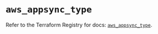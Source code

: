 # `aws_appsync_type`

Refer to the Terraform Registry for docs: [`aws_appsync_type`](https://registry.terraform.io/providers/hashicorp/aws/6.5.0/docs/resources/appsync_type).
